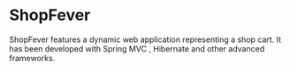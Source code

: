 # ShopFever

ShopFever features a dynamic web application representing a shop cart. It has been developed with Spring MVC , Hibernate
and other advanced frameworks.
